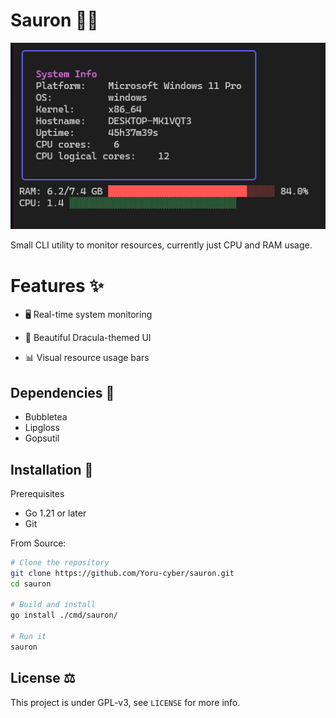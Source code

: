 # Sauron 🧙‍♂️

<p align="center">
  <img src="docs/Screenshot.png" width="700" alt="screenshot of app">
</p>

Small CLI utility to monitor resources, currently just CPU and RAM usage.

# Features ✨
- 🖥️ Real-time system monitoring

- 🎨 Beautiful Dracula-themed UI

- 📊 Visual resource usage bars

## Dependencies 📃

- Bubbletea
- Lipgloss
- Gopsutil

## Installation 🚀

Prerequisites
- Go 1.21 or later
- Git

From Source:
```sh
# Clone the repository
git clone https://github.com/Yoru-cyber/sauron.git
cd sauron

# Build and install
go install ./cmd/sauron/

# Run it
sauron
```

## License ⚖️

This project is under GPL-v3, see ``LICENSE`` for more info.